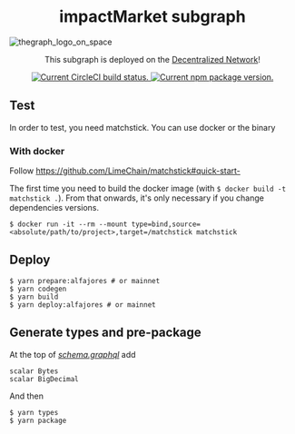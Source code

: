 <h1 align="center">
    impactMarket subgraph
</h1>


<img src="https://storage.googleapis.com/graph-blog/_notion/952e2e1a-0732-41e2-a657-9b7f2dc337f9/headerImage/Header_BuildersDAO2x.jpg" alt="thegraph_logo_on_space" />

<p align="center">
  This subgraph is deployed on the <a href="https://thegraph.com/explorer/subgraphs/BKAHVvabuGZF8DtoB5g8VwQNv2iF54Nsz496bi11QAwy?view=Overview&chain=arbitrum-one">Decentralized Network<a/>!
</p>

<p align="center">
  <a href="https://dl.circleci.com/status-badge/redirect/gh/impactMarket/subgraph/tree/main">
    <img src="https://dl.circleci.com/status-badge/img/gh/impactMarket/subgraph/tree/main.svg?style=svg" alt="Current CircleCI build status." />
  </a>
  <a href="https://www.npmjs.com/package/@impact-market/subgraph">
    <img src="https://img.shields.io/npm/v/@impact-market/subgraph?color=brightgreen&label=npm%20package" alt="Current npm package version." />
  </a>
</p>

## Test
In order to test, you need matchstick. You can use docker or the binary

### With docker

Follow https://github.com/LimeChain/matchstick#quick-start-

The first time you need to build the docker image (with `$ docker build -t matchstick .`). From that onwards, it's only necessary if you change dependencies versions.

```
$ docker run -it --rm --mount type=bind,source=<absolute/path/to/project>,target=/matchstick matchstick
```

## Deploy
```
$ yarn prepare:alfajores # or mainnet
$ yarn codegen
$ yarn build
$ yarn deploy:alfajores # or mainnet
```

## Generate types and pre-package
At the top of *[schema.graphql](schema.graphql)*  add
```
scalar Bytes
scalar BigDecimal
```
And then
```
$ yarn types
$ yarn package
```